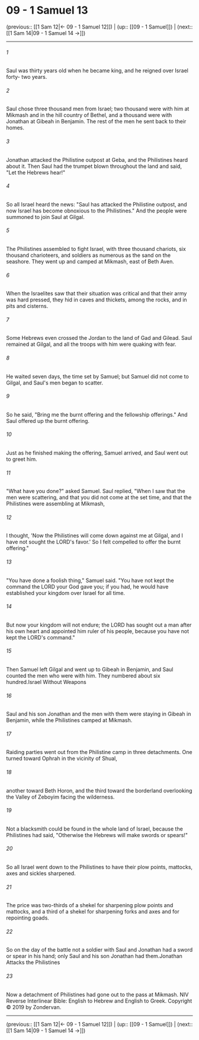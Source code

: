 # 09 - 1 Samuel 13

(previous:: [[1 Sam 12|← 09 - 1 Samuel 12]]) | (up:: [[09 - 1 Samuel]]) | (next:: [[1 Sam 14|09 - 1 Samuel 14 →]])

***


###### 1 
Saul was thirty years old when he became king, and he reigned over Israel forty- two years. 

###### 2 
Saul chose three thousand men from Israel; two thousand were with him at Mikmash and in the hill country of Bethel, and a thousand were with Jonathan at Gibeah in Benjamin. The rest of the men he sent back to their homes. 

###### 3 
Jonathan attacked the Philistine outpost at Geba, and the Philistines heard about it. Then Saul had the trumpet blown throughout the land and said, "Let the Hebrews hear!" 

###### 4 
So all Israel heard the news: "Saul has attacked the Philistine outpost, and now Israel has become obnoxious to the Philistines." And the people were summoned to join Saul at Gilgal. 

###### 5 
The Philistines assembled to fight Israel, with three thousand chariots, six thousand charioteers, and soldiers as numerous as the sand on the seashore. They went up and camped at Mikmash, east of Beth Aven. 

###### 6 
When the Israelites saw that their situation was critical and that their army was hard pressed, they hid in caves and thickets, among the rocks, and in pits and cisterns. 

###### 7 
Some Hebrews even crossed the Jordan to the land of Gad and Gilead. Saul remained at Gilgal, and all the troops with him were quaking with fear. 

###### 8 
He waited seven days, the time set by Samuel; but Samuel did not come to Gilgal, and Saul's men began to scatter. 

###### 9 
So he said, "Bring me the burnt offering and the fellowship offerings." And Saul offered up the burnt offering. 

###### 10 
Just as he finished making the offering, Samuel arrived, and Saul went out to greet him. 

###### 11 
"What have you done?" asked Samuel. Saul replied, "When I saw that the men were scattering, and that you did not come at the set time, and that the Philistines were assembling at Mikmash, 

###### 12 
I thought, 'Now the Philistines will come down against me at Gilgal, and I have not sought the LORD's favor.' So I felt compelled to offer the burnt offering." 

###### 13 
"You have done a foolish thing," Samuel said. "You have not kept the command the LORD your God gave you; if you had, he would have established your kingdom over Israel for all time. 

###### 14 
But now your kingdom will not endure; the LORD has sought out a man after his own heart and appointed him ruler of his people, because you have not kept the LORD's command." 

###### 15 
Then Samuel left Gilgal and went up to Gibeah in Benjamin, and Saul counted the men who were with him. They numbered about six hundred.Israel Without Weapons 

###### 16 
Saul and his son Jonathan and the men with them were staying in Gibeah in Benjamin, while the Philistines camped at Mikmash. 

###### 17 
Raiding parties went out from the Philistine camp in three detachments. One turned toward Ophrah in the vicinity of Shual, 

###### 18 
another toward Beth Horon, and the third toward the borderland overlooking the Valley of Zeboyim facing the wilderness. 

###### 19 
Not a blacksmith could be found in the whole land of Israel, because the Philistines had said, "Otherwise the Hebrews will make swords or spears!" 

###### 20 
So all Israel went down to the Philistines to have their plow points, mattocks, axes and sickles sharpened. 

###### 21 
The price was two-thirds of a shekel for sharpening plow points and mattocks, and a third of a shekel for sharpening forks and axes and for repointing goads. 

###### 22 
So on the day of the battle not a soldier with Saul and Jonathan had a sword or spear in his hand; only Saul and his son Jonathan had them.Jonathan Attacks the Philistines 

###### 23 
Now a detachment of Philistines had gone out to the pass at Mikmash. NIV Reverse Interlinear Bible: English to Hebrew and English to Greek. Copyright © 2019 by Zondervan.

***

(previous:: [[1 Sam 12|← 09 - 1 Samuel 12]]) | (up:: [[09 - 1 Samuel]]) | (next:: [[1 Sam 14|09 - 1 Samuel 14 →]])

